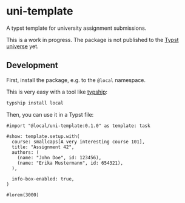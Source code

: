 # uni-template
A typst template for university assignment submissions.

This is a work in progress. The package is not published to the [Typst universe](https://typst.app/universe) yet.

## Development
First, install the package, e.g. to the `@local` namespace.

This is very easy with a tool like [typship](https://github.com/sjfhsjfh/typship):
```sh
typship install local
```

Then, you can use it in a Typst file:
```typst
#import "@local/uni-template:0.1.0" as template: task

#show: template.setup.with(
  course: smallcaps[A very interesting course 101],
  title: "Assignment 42",
  authors: (
    (name: "John Doe", id: 123456),
    (name: "Erika Mustermann", id: 654321),
  ),

  info-box-enabled: true,
)

#lorem(3000)
```
